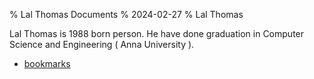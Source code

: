 % Lal Thomas Documents
% 2024-02-27
% Lal Thomas

Lal Thomas is 1988 born person. He have done graduation in Computer Science and Engineering ( Anna University ).

- [bookmarks](bookmarks.html)

